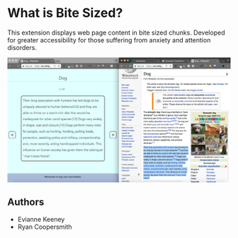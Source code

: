 # What is Bite Sized?

This extension displays web page content in bite sized chunks. Developed for greater accessibility for those suffering from anxiety and attention disorders.

![Alt text](/screen-shot.png?raw=true "Screen shot comparing a Wikipedia article before activating the extension and after activating the extension")

## Authors

- Evianne Keeney
- Ryan Coopersmith
